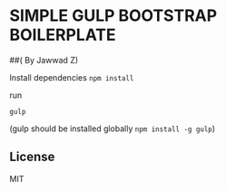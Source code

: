 #  SIMPLE GULP BOOTSTRAP BOILERPLATE
##( By Jawwad Z)

Install dependencies
`npm install`

run

`gulp`

(gulp should be installed globally `npm install -g gulp`)


License
----

MIT
